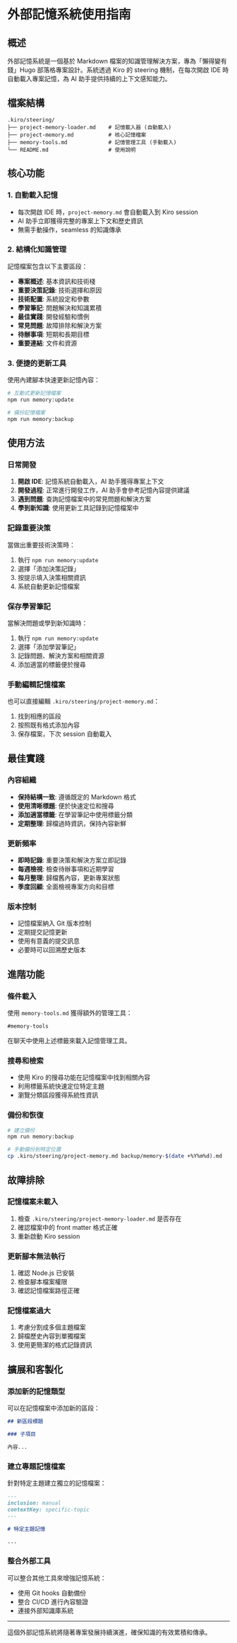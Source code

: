 # 外部記憶系統使用指南

## 概述

外部記憶系統是一個基於 Markdown 檔案的知識管理解決方案，專為「懶得變有錢」Hugo 部落格專案設計。系統透過 Kiro 的 steering 機制，在每次開啟 IDE 時自動載入專案記憶，為 AI 助手提供持續的上下文感知能力。

## 檔案結構

```
.kiro/steering/
├── project-memory-loader.md    # 記憶載入器 (自動載入)
├── project-memory.md           # 核心記憶檔案
├── memory-tools.md             # 記憶管理工具 (手動載入)
└── README.md                   # 使用說明
```

## 核心功能

### 1. 自動載入記憶

- 每次開啟 IDE 時，`project-memory.md` 會自動載入到 Kiro session
- AI 助手立即獲得完整的專案上下文和歷史資訊
- 無需手動操作，seamless 的知識傳承

### 2. 結構化知識管理

記憶檔案包含以下主要區段：

- **專案概述**: 基本資訊和技術棧
- **重要決策記錄**: 技術選擇和原因
- **技術配置**: 系統設定和參數
- **學習筆記**: 問題解決和知識累積
- **最佳實踐**: 開發經驗和慣例
- **常見問題**: 故障排除和解決方案
- **待辦事項**: 短期和長期目標
- **重要連結**: 文件和資源

### 3. 便捷的更新工具

使用內建腳本快速更新記憶內容：

```bash
# 互動式更新記憶檔案
npm run memory:update

# 備份記憶檔案
npm run memory:backup
```

## 使用方法

### 日常開發

1. **開啟 IDE**: 記憶系統自動載入，AI 助手獲得專案上下文
2. **開發過程**: 正常進行開發工作，AI 助手會參考記憶內容提供建議
3. **遇到問題**: 查詢記憶檔案中的常見問題和解決方案
4. **學到新知識**: 使用更新工具記錄到記憶檔案中

### 記錄重要決策

當做出重要技術決策時：

1. 執行 `npm run memory:update`
2. 選擇「添加決策記錄」
3. 按提示填入決策相關資訊
4. 系統自動更新記憶檔案

### 保存學習筆記

當解決問題或學到新知識時：

1. 執行 `npm run memory:update`
2. 選擇「添加學習筆記」
3. 記錄問題、解決方案和相關資源
4. 添加適當的標籤便於搜尋

### 手動編輯記憶檔案

也可以直接編輯 `.kiro/steering/project-memory.md`：

1. 找到相應的區段
2. 按照既有格式添加內容
3. 保存檔案，下次 session 自動載入

## 最佳實踐

### 內容組織

- **保持結構一致**: 遵循既定的 Markdown 格式
- **使用清晰標題**: 便於快速定位和搜尋
- **添加適當標籤**: 在學習筆記中使用標籤分類
- **定期整理**: 歸檔過時資訊，保持內容新鮮

### 更新頻率

- **即時記錄**: 重要決策和解決方案立即記錄
- **每週檢視**: 檢查待辦事項和近期學習
- **每月整理**: 歸檔舊內容，更新專案狀態
- **季度回顧**: 全面檢視專案方向和目標

### 版本控制

- 記憶檔案納入 Git 版本控制
- 定期提交記憶更新
- 使用有意義的提交訊息
- 必要時可以回溯歷史版本

## 進階功能

### 條件載入

使用 `memory-tools.md` 獲得額外的管理工具：

```markdown
#memory-tools
```

在聊天中使用上述標籤來載入記憶管理工具。

### 搜尋和檢索

- 使用 Kiro 的搜尋功能在記憶檔案中找到相關內容
- 利用標籤系統快速定位特定主題
- 瀏覽分類區段獲得系統性資訊

### 備份和恢復

```bash
# 建立備份
npm run memory:backup

# 手動備份到特定位置
cp .kiro/steering/project-memory.md backup/memory-$(date +%Y%m%d).md
```

## 故障排除

### 記憶檔案未載入

1. 檢查 `.kiro/steering/project-memory-loader.md` 是否存在
2. 確認檔案中的 front matter 格式正確
3. 重新啟動 Kiro session

### 更新腳本無法執行

1. 確認 Node.js 已安裝
2. 檢查腳本檔案權限
3. 確認記憶檔案路徑正確

### 記憶檔案過大

1. 考慮分割成多個主題檔案
2. 歸檔歷史內容到單獨檔案
3. 使用更簡潔的格式記錄資訊

## 擴展和客製化

### 添加新的記憶類型

可以在記憶檔案中添加新的區段：

```markdown
## 新區段標題

### 子項目

內容...
```

### 建立專題記憶檔案

針對特定主題建立獨立的記憶檔案：

```markdown
---
inclusion: manual
contextKey: specific-topic
---

# 特定主題記憶

...
```

### 整合外部工具

可以整合其他工具來增強記憶系統：

- 使用 Git hooks 自動備份
- 整合 CI/CD 進行內容驗證
- 連接外部知識庫系統

---

這個外部記憶系統將隨著專案發展持續演進，確保知識的有效累積和傳承。
